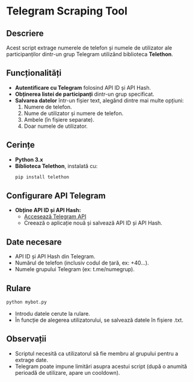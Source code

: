 # Telegram Scraping Tool

## Descriere
Acest script extrage numerele de telefon și numele de utilizator ale participanților dintr-un grup Telegram utilizând biblioteca **Telethon**.

## Funcționalități
- **Autentificare cu Telegram** folosind API ID și API Hash.
- **Obținerea listei de participanți** dintr-un grup specificat.
- **Salvarea datelor** într-un fișier text, alegând dintre mai multe opțiuni:
  1. Numere de telefon.
  2. Nume de utilizator și numere de telefon.
  3. Ambele (în fișiere separate).
  4. Doar numele de utilizator.

## Cerințe
- **Python 3.x**
- **Biblioteca Telethon**, instalată cu:
  ```sh
  pip install telethon

## Configurare API Telegram
- **Obține API ID și API Hash:**  
  - [Accesează Telegram API](https://my.telegram.org/apps)
  - Creează o aplicație nouă și salvează API ID și API Hash.  
## Date necesare
- API ID și API Hash din Telegram.
- Numărul de telefon (inclusiv codul de țară, ex: +40...).
- Numele grupului Telegram (ex: t.me/numegrup).

## Rulare

```sh
python mybot.py
```
- Introdu datele cerute la rulare.
-  În funcție de alegerea utilizatorului, se salvează datele în fișiere .txt.

## Observații
- Scriptul necesită ca utilizatorul să fie membru al grupului pentru a extrage date.
- Telegram poate impune limitări asupra acestui script (după o anumită perioadă de utilizare, apare un cooldown).
